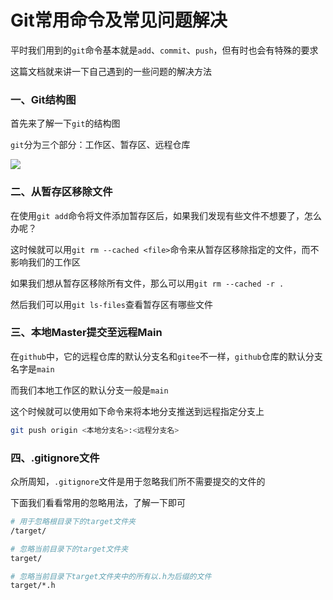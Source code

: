 # Git常用命令及常见问题解决

平时我们用到的`git`命令基本就是`add`、`commit`、`push`，但有时也会有特殊的要求

这篇文档就来讲一下自己遇到的一些问题的解决方法



### 一、Git结构图

首先来了解一下`git`的结构图

`git`分为三个部分：工作区、暂存区、远程仓库

![](http://ldmblog.ifoodin.com/20230922210641.png)



### 二、从暂存区移除文件

在使用`git add`命令将文件添加暂存区后，如果我们发现有些文件不想要了，怎么办呢？

这时候就可以用`git rm --cached <file>`命令来从暂存区移除指定的文件，而不影响我们的工作区

如果我们想从暂存区移除所有文件，那么可以用`git rm --cached -r .`

然后我们可以用`git ls-files`查看暂存区有哪些文件




### 三、本地Master提交至远程Main

在`github`中，它的远程仓库的默认分支名和`gitee`不一样，`github`仓库的默认分支名字是`main`

而我们本地工作区的默认分支一般是`main`

这个时候就可以使用如下命令来将本地分支推送到远程指定分支上

```bash
git push origin <本地分支名>:<远程分支名>
```



### 四、.gitignore文件

众所周知，`.gitignore`文件是用于忽略我们所不需要提交的文件的

下面我们看看常用的忽略用法，了解一下即可

```sh
# 用于忽略根目录下的target文件夹
/target/

# 忽略当前目录下的target文件夹
target/

# 忽略当前目录下target文件夹中的所有以.h为后缀的文件
target/*.h
```

